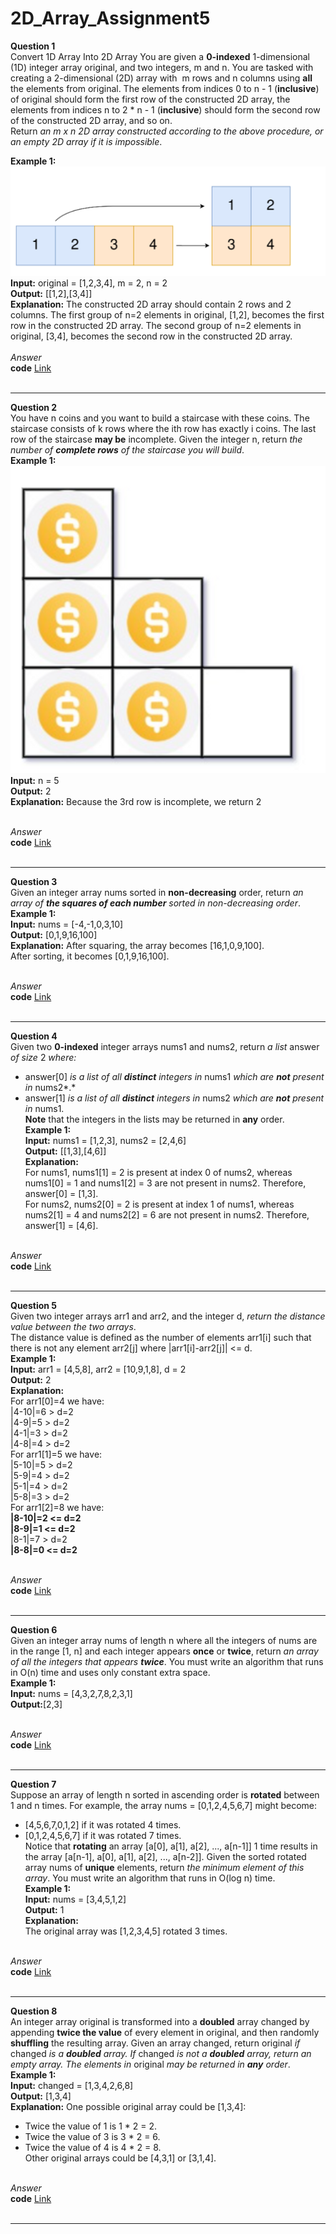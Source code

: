 # 2D_Array_Assignment5
**Question 1**<br>
Convert 1D Array Into 2D Array You are given a **0-indexed** 1-dimensional (1D) integer array original, and two integers, m and n. You are tasked with creating a 2-dimensional (2D) array with  m rows and n columns using **all** the elements from original.
The elements from indices 0 to n - 1 (**inclusive**) of original should form the first row of the constructed 2D array, the elements from indices n to 2 * n - 1 (**inclusive**) should form the second row of the constructed 2D array, and so on.<br>
Return *an m x n 2D array constructed according to the above procedure, or an empty 2D array if it is impossible*.<br>

**Example 1:**<br>
![example1](https://github.com/Srijana1425/2D_Array_Assignment5/blob/main/img/example1.png)<br>
**Input:** original = [1,2,3,4], m = 2, n = 2<br>
**Output:** [[1,2],[3,4]]<br>
**Explanation:** The constructed 2D array should contain 2 rows and 2 columns.
The first group of n=2 elements in original, [1,2], becomes the first row in the constructed 2D array.
The second group of n=2 elements in original, [3,4], becomes the second row in the constructed 2D array.<br><br>
*Answer*<br>
**code** [Link]()<br><br>
*********************************************************************************************************************************************
**Question 2**<br>
You have n coins and you want to build a staircase with these coins. The staircase consists of k rows where the ith row has exactly i coins. The last row of the staircase **may be** incomplete.
Given the integer n, return *the number of **complete rows** of the staircase you will build*.<br>
**Example 1:**<br>
![example2](https://github.com/Srijana1425/2D_Array_Assignment5/blob/main/img/example2.png)<br>
**Input:** n = 5<br>
**Output:** 2<br>
**Explanation:** Because the 3rd row is incomplete, we return 2<br><br>

*Answer*<br>
**code** [Link]()<br><br>
*********************************************************************************************************************************************
**Question 3**<br>
Given an integer array nums sorted in **non-decreasing** order, return *an array of **the squares of each number** sorted in non-decreasing order*.<br>
**Example 1:**<br>
**Input:** nums = [-4,-1,0,3,10]<br>
**Output:** [0,1,9,16,100]<br>
**Explanation:** After squaring, the array becomes [16,1,0,9,100].<br>
After sorting, it becomes [0,1,9,16,100].<br><br>

*Answer*<br>
**code** [Link]()<br><br>
*********************************************************************************************************************************************
**Question 4**<br>
Given two **0-indexed** integer arrays nums1 and nums2, return *a list* answer *of size* 2 *where:*<br>
- answer[0] *is a list of all **distinct** integers in* nums1 *which are **not** present in* nums2*.*<br>
- answer[1] *is a list of all **distinct** integers in* nums2 *which are **not** present in* nums1.<br>
**Note** that the integers in the lists may be returned in **any** order.<br>
**Example 1:**<br>
**Input:** nums1 = [1,2,3], nums2 = [2,4,6]<br>
**Output:** [[1,3],[4,6]]<br>
**Explanation:**<br>
For nums1, nums1[1] = 2 is present at index 0 of nums2, whereas nums1[0] = 1 and nums1[2] = 3 are not present in nums2. Therefore, answer[0] = [1,3].<br>
For nums2, nums2[0] = 2 is present at index 1 of nums1, whereas nums2[1] = 4 and nums2[2] = 6 are not present in nums2. Therefore, answer[1] = [4,6].<br><br>


*Answer*<br>
**code** [Link]()<br><br>
*********************************************************************************************************************************************
**Question 5**<br>
Given two integer arrays arr1 and arr2, and the integer d, *return the distance value between the two arrays*.<br>
The distance value is defined as the number of elements arr1[i] such that there is not any element arr2[j] where |arr1[i]-arr2[j]| <= d.<br>
**Example 1:**<br>
**Input:** arr1 = [4,5,8], arr2 = [10,9,1,8], d = 2<br>
**Output:** 2<br>
**Explanation:**<br>
For arr1[0]=4 we have:<br>
|4-10|=6 > d=2<br>
|4-9|=5 > d=2<br>
|4-1|=3 > d=2<br>
|4-8|=4 > d=2<br>
For arr1[1]=5 we have:<br>
|5-10|=5 > d=2<br>
|5-9|=4 > d=2<br>
|5-1|=4 > d=2<br>
|5-8|=3 > d=2<br>
For arr1[2]=8 we have:<br>
**|8-10|=2 <= d=2**<br>
**|8-9|=1 <= d=2**<br>
|8-1|=7 > d=2<br>
**|8-8|=0 <= d=2**<br><br>

*Answer*<br>
**code** [Link]()<br><br>
*********************************************************************************************************************************************
**Question 6**<br>
Given an integer array nums of length n where all the integers of nums are in the range [1, n] and each integer appears **once** or **twice**, return *an array of all the integers that appears **twice***.
You must write an algorithm that runs in O(n) time and uses only constant extra space.<br>
**Example 1:**<br>
**Input:** nums = [4,3,2,7,8,2,3,1]<br>
**Output:**[2,3]<br><br>

*Answer*<br>
**code** [Link]()<br><br>
*********************************************************************************************************************************************
**Question 7**<br>
Suppose an array of length n sorted in ascending order is **rotated** between 1 and n times. For example, the array nums = [0,1,2,4,5,6,7] might become:<br>
- [4,5,6,7,0,1,2] if it was rotated 4 times.<br>
- [0,1,2,4,5,6,7] if it was rotated 7 times.<br>
Notice that **rotating** an array [a[0], a[1], a[2], ..., a[n-1]] 1 time results in the array [a[n-1], a[0], a[1], a[2], ..., a[n-2]].
Given the sorted rotated array nums of **unique** elements, return *the minimum element of this array*.
You must write an algorithm that runs in O(log n) time.<br>
**Example 1:**<br>
**Input:** nums = [3,4,5,1,2]<br>
**Output:** 1<br>
**Explanation:**<br>
The original array was [1,2,3,4,5] rotated 3 times.<br><br>

*Answer*<br>
**code** [Link]()<br><br>
*********************************************************************************************************************************************
**Question 8**<br>
An integer array original is transformed into a **doubled** array changed by appending **twice the value** of every element in original, and then randomly **shuffling** the resulting array.
Given an array changed, return original *if* changed *is a **doubled** array. If* changed *is not a **doubled** array, return an empty array. The elements in* original *may be returned in **any** order*.<br>
**Example 1:**<br>
**Input:** changed = [1,3,4,2,6,8]<br>
**Output:** [1,3,4]<br>
**Explanation:** One possible original array could be [1,3,4]:<br>
- Twice the value of 1 is 1 * 2 = 2.<br>
- Twice the value of 3 is 3 * 2 = 6.<br>
- Twice the value of 4 is 4 * 2 = 8.<br>
Other original arrays could be [4,3,1] or [3,1,4].<br><br>


*Answer*<br>
**code** [Link]()<br><br>
*********************************************************************************************************************************************

